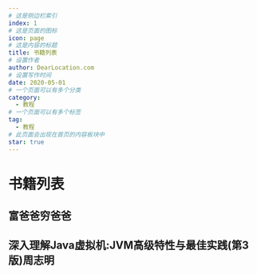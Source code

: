 ```yaml
---
# 这是侧边栏索引
index: 1
# 这是页面的图标
icon: page
# 这是内容的标题
title: 书籍列表
# 设置作者
author: DearLocation.com
# 设置写作时间
date: 2020-05-01
# 一个页面可以有多个分类
category:
  - 教程
# 一个页面可以有多个标签
tag:
  - 教程
# 此页面会出现在首页的内容板块中
star: true
---
```


# 书籍列表 

## 富爸爸穷爸爸

<PDF url="./book/富爸爸穷爸爸.pdf" />


## 深入理解Java虚拟机:JVM高级特性与最佳实践(第3版)周志明

<PDF url="./book/深入理解Java虚拟机:JVM高级特性与最佳实践(第3版)周志明.pdf" />
